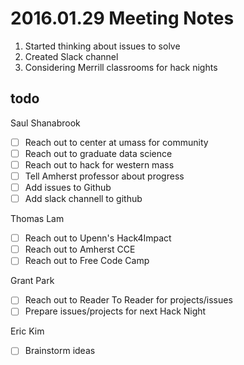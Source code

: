 
# 2016.01.29 Meeting Notes

1. Started thinking about issues to solve
2. Created Slack channel
3. Considering Merrill classrooms for hack nights

## todo
Saul Shanabrook
- [ ] Reach out to center at umass for community
- [ ] Reach out to graduate data science
- [ ] Reach out to hack for western mass
- [ ] Tell Amherst professor about progress
- [ ] Add issues to Github
- [ ] Add slack channell to github

Thomas Lam
- [ ] Reach out to Upenn's Hack4Impact
- [ ] Reach out to Amherst CCE
- [ ] Reach out to Free Code Camp

Grant Park
- [ ] Reach out to Reader To Reader for projects/issues
- [ ] Prepare issues/projects for next Hack Night

Eric Kim
- [ ] Brainstorm ideas
